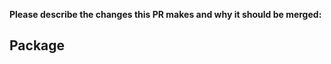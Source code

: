 **Please describe the changes this PR makes and why it should be merged:**

## Package

<!--
Lines that apply to you should be moved out of the comment
- discordx
- @discordx/music
- @discordx/utilities
-->
